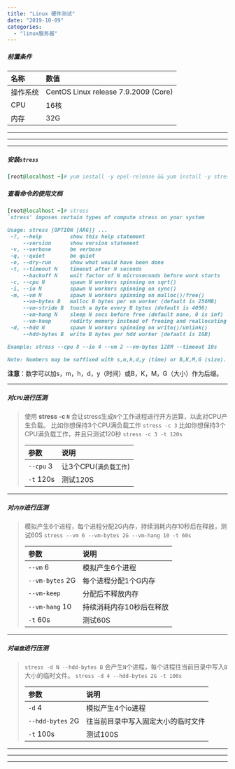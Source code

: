 ```yaml
---
title: "Linux 硬件测试"
date: "2019-10-09"
categories: 
  - "linux服务器"
---
```


##### 前置条件

| 名称 | 数值 |
| :-- | :-- |
| 操作系统 | CentOS Linux release 7.9.2009 (Core) |
| CPU | 16核 |
| 内存 | 32G |

* * *

* * *

* * *

##### **安装`stress`**

```ruby
[root@localhost ~]# yum install -y epel-release && yum install -y stress
```

##### 查看命令的使用文档

```ruby
[root@localhost ~]# stress
`stress' imposes certain types of compute stress on your system

Usage: stress [OPTION [ARG]] ...
 -?, --help         show this help statement
     --version      show version statement
 -v, --verbose      be verbose
 -q, --quiet        be quiet
 -n, --dry-run      show what would have been done
 -t, --timeout N    timeout after N seconds
     --backoff N    wait factor of N microseconds before work starts
 -c, --cpu N        spawn N workers spinning on sqrt()
 -i, --io N         spawn N workers spinning on sync()
 -m, --vm N         spawn N workers spinning on malloc()/free()
     --vm-bytes B   malloc B bytes per vm worker (default is 256MB)
     --vm-stride B  touch a byte every B bytes (default is 4096)
     --vm-hang N    sleep N secs before free (default none, 0 is inf)
     --vm-keep      redirty memory instead of freeing and reallocating
 -d, --hdd N        spawn N workers spinning on write()/unlink()
     --hdd-bytes B  write B bytes per hdd worker (default is 1GB)

Example: stress --cpu 8 --io 4 --vm 2 --vm-bytes 128M --timeout 10s

Note: Numbers may be suffixed with s,m,h,d,y (time) or B,K,M,G (size).

```

**注意**：数字可以加s，m，h，d，y（时间）或B，K，M，G（大小）作为后缀。

* * *

##### **对`CPU`进行压测**

> 使用 **stress -c `N`** 会让stress生成`N`个工作进程进行开方运算，以此对CPU产生负载。 比如你想保持3个CPU满负载工作 `stress -c 3` 比如你想保持3个CPU满负载工作，并且只测试120秒 `stress -c 3 -t 120s`
> 
> | 参数 | 说明 |
> | :-- | :-- |
> | `--cpu` 3 | 让3个CPU(`满负载工作`) |
> | `-t` 120s | 测试120S |

* * *

##### **对`内存`进行压测**

> 模拟产生6个进程，每个进程分配2G内存，持续消耗内存10秒后在释放，测试60S `stress --vm 6 --vm-bytes 2G --vm-hang 10 -t 60s`
> 
> | 参数 | 说明 |
> | :-- | :-- |
> | `--vm` 6 | 模拟产生6个进程 |
> | `--vm-bytes` 2G | 每个进程分配1个G内存 |
> | `--vm-keep` | 分配后不释放内存 |
> | `--vm-hang` 10 | 持续消耗内存10秒后在释放 |
> | `-t` 60s | 测试60S |

* * *

##### **对`磁盘`进行压测**

> `stress -d N --hdd-bytes B` 会产生`N`个进程，每个进程往当前目录中写入`B`大小的临时文件。 `stress -d 4 --hdd-bytes 2G -t 100s`
> 
> | 参数 | 说明 |
> | :-- | :-- |
> | `-d` 4 | 模拟产生4个io进程 |
> | `--hdd-bytes` 2G | 往当前目录中写入固定大小的临时文件 |
> | `-t` 100s | 测试100S |

* * *

* * *

* * *
